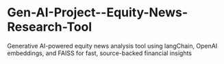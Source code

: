 # Gen-AI-Project--Equity-News-Research-Tool
Generative AI-powered equity news analysis tool using langChain, OpenAI embeddings, and FAISS for fast, source-backed financial insights
